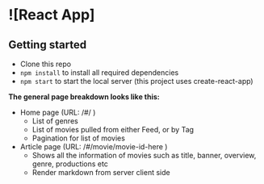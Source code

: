 # ![React App]

## Getting started
- Clone this repo
- `npm install` to install all required dependencies
- `npm start` to start the local server (this project uses create-react-app)


**The general page breakdown looks like this:**

- Home page (URL: /#/ )
    - List of genres
    - List of movies pulled from either Feed, or by Tag
    - Pagination for list of movies
- Article page (URL: /#/movie/movie-id-here )
    - Shows all the information of movies such as title, banner, overview, genre, productions etc
    - Render markdown from server client side
